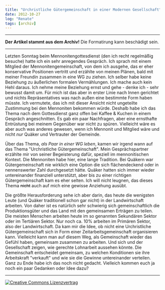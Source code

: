 ```yaml
---
title: "Urchristliche Gütergemeinschaft in einer Modernen Gesellschaft"
date: 2012-10-27
log: "Renate"
tags: [archiv]
---
```

<hr><b>Der Artikel stammt aus dem Archiv!</b> Die Formatirung kann beschädigt sein.<hr>
<p>Letzten Sonntag beim Mennonitengottesdienst (den ich recht regelmäßig besuche) hatte ich ein sehr anregendes Gespräch. Ich sprach mit einem Mitglied der Mennonitengemeinschaft, von dem ich ausgehe, das er eher konservative Positionen vertritt und erzählte von meinen Plänen, bald mit meiner Freundin zusammen in eine WG zu ziehen. Ich selber habe keine Beziehung zu äußerlichen formalen Vermählungen. Ich mache auch kein Hehl daraus. Ich nehme meine Beziehung ernst und gehe - denke ich - sehr bewusst damit um. Für mich ist das aber in erster Linie nach Innen gerichtet und nichts Repräsentatives was nach außen eine bestimmte Form haben müsste. Ich vermutete, das ich mit dieser Ansicht nicht ungeteilte Zustimmung bei den Mennoniten bekommen würde. Deshalb habe ich das Thema  nach dem Gottesdienst ganz offen bei Kaffee & Kuchen in einem Gespräch angeschnitten. Es gab ein paar Nachfragen, aber eine ernsthafte Entrüstung bei meinem Gegenüber war nicht zu spüren. Vielleicht wäre es aber auch was anderes gewesen, wenn ich Mennonit und Mitglied wäre und nicht <i>nur</i> Quäker und Vertrauter der Gemeinde.</p>

<p>Über das Thema, <i>als Paar in einer WG leben</i>, kamen wir irgend wann auf das Thema "Urchristliche Gütergemeinschaft". Mein Gesprächspartner erzählte mir von seiner Begeisterung dafür, speziell im mennonitischen Kontext. Die Mennoniten habe hier, eine lange Tradition. Bei Quäkern war Gütergemeinschaft nie wirklich eine Option die sich flächendeckend oder in nennenswerter Zahl durchgesetzt hätte. Quäker hatten sich immer wieder untereinander finanziell unterstützt, aber bis zu einer richtigen Gütergemeinschaft kam es eher selten. Ich will nicht leugnen, das dieses Thema <s>nicht</s> auch auf mich eine gewisse Anziehung ausübt.</p>

<p>Die größte Herausforderung sehe ich aber darin, das heute die wenigsten Leute (und Quäker traditionell schon gar nicht) in der Landwirtschaft arbeiten. Von daher ist es natürlich sehr schwierig sich gemeinschaftlich die Produktionsgüter und das Land mit den gemeinsamen Erträgen zu teilen. Die meisten Menschen arbeiten heute im so genannten Sekundären Sektor oder im Tertiären Sektor. Nur noch ca. 10% arbeiten im Primären Sektor, also der Landwirtschaft. Da kam mir die Idee, ob nicht eine Urchristliche Gütergemeinschaft sich in Form einer Zeitarbeitsgemeinschaft organisieren kann. Vielleicht kann man auf diesem Weg, als Gemeinschaft wieder das Gefühl haben, gemeinsam zusammen zu arbeiten. Und sich und der Gesellschaft zeigen, wie gerechte Lohnarbeit aussehen könnte. Die Gemeinschaft entscheidet gemeinsam, zu welchen Konditionen sie ihre Arbeitskraft "verkauft" und wie sie die Gewinne untereinander verteilen. Ganz zu Ende habe ich das noch nicht gedacht. Vielleich kommen euch ja noch ein paar Gedanken oder Idee dazu?</p>



<hr>
<a rel="license" href="http://creativecommons.org/licenses/by-sa/3.0/"><img alt="Creative Commons Lizenzvertrag" style="border-width:0" src="http://i.creativecommons.org/l/by-sa/3.0/88x31.png" /></a>
